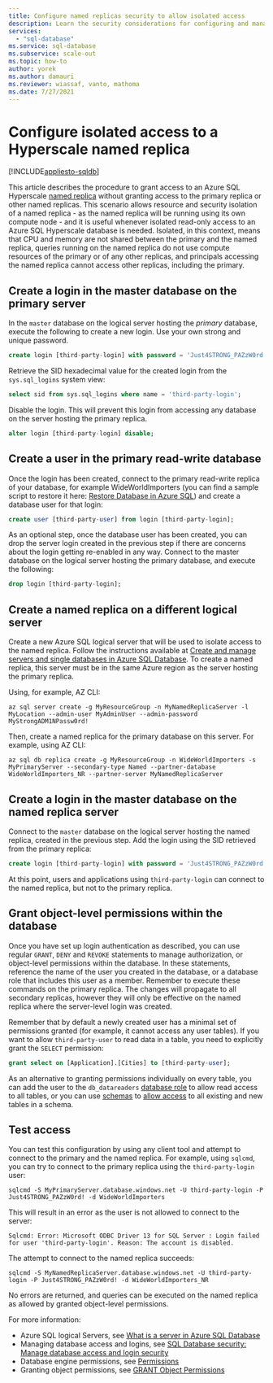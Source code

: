 ```yaml
---
title: Configure named replicas security to allow isolated access
description: Learn the security considerations for configuring and managing named replica so that a user can access the named replica but not other replicas.
services:
  - "sql-database"
ms.service: sql-database
ms.subservice: scale-out
ms.topic: how-to
author: yorek
ms.author: damauri
ms.reviewer: wiassaf, vanto, mathoma
ms.date: 7/27/2021
---
```

# Configure isolated access to a Hyperscale named replica
[!INCLUDE[appliesto-sqldb](../includes/appliesto-sqldb.md)]

This article describes the procedure to grant access to an Azure SQL Hyperscale [named replica](service-tier-hyperscale-replicas.md) without granting access to the primary replica or other named replicas. This scenario allows resource and security isolation of a named replica - as the named replica will be running using its own compute node - and it is useful whenever isolated read-only access to an Azure SQL Hyperscale database is needed. Isolated, in this context, means that CPU and memory are not shared between the primary and the named replica, queries running on the named replica do not use compute resources of the primary or of any other replicas, and principals accessing the named replica cannot access other replicas, including the primary.

## Create a login in the master database on the primary server

In the `master` database on the logical server hosting the *primary* database, execute the following to create a new login. Use your own strong and unique password.

```sql
create login [third-party-login] with password = 'Just4STRONG_PAZzW0rd!';
```

Retrieve the SID hexadecimal value for the created login from the `sys.sql_logins` system view:

```sql
select sid from sys.sql_logins where name = 'third-party-login';
```

Disable the login. This will prevent this login from accessing any database on the server hosting the primary replica.

```sql
alter login [third-party-login] disable;
```

## Create a user in the primary read-write database

Once the login has been created, connect to the primary read-write replica of your database, for example WideWorldImporters (you can find a sample script to restore it here: [Restore Database in Azure SQL](https://github.com/yorek/azure-sql-db-samples/tree/master/samples/01-restore-database)) and create a database user for that login:

```sql
create user [third-party-user] from login [third-party-login];
```

As an optional step, once the database user has been created, you can drop the server login created in the previous step if there are concerns about the login getting re-enabled in any way. Connect to the master database on the logical server hosting the primary database, and execute the following:

```sql
drop login [third-party-login];
```

## Create a named replica on a different logical server

Create a new Azure SQL logical server that will be used to isolate access to the named replica. Follow the instructions available at [Create and manage servers and single databases in Azure SQL Database](single-database-manage.md). To create a named replica, this server must be in the same Azure region as the server hosting the primary replica.

Using, for example, AZ CLI:

```azurecli
az sql server create -g MyResourceGroup -n MyNamedReplicaServer -l MyLocation --admin-user MyAdminUser --admin-password MyStrongADM1NPassw0rd!
```

Then, create a named replica for the primary database on this server. For example, using AZ CLI:

```azurecli
az sql db replica create -g MyResourceGroup -n WideWorldImporters -s MyPrimaryServer --secondary-type Named --partner-database WideWorldImporters_NR --partner-server MyNamedReplicaServer
```

## Create a login in the master database on the named replica server

Connect to the `master` database on the logical server hosting the named replica, created in the previous step. Add the login using the SID retrieved from the primary replica:

```sql
create login [third-party-login] with password = 'Just4STRONG_PAZzW0rd!', sid = 0x0...1234;
```

At this point, users and applications using `third-party-login` can connect to the named replica, but not to the primary replica.

## Grant object-level permissions within the database

Once you have set up login authentication as described, you can use regular `GRANT`, `DENY` and `REVOKE` statements to manage authorization, or object-level permissions within the database. In these statements, reference the name of the user you created in the database, or a database role that includes this user as a member. Remember to execute these commands on the primary replica. The changes will propagate to all secondary replicas, however they will only be effective on the named replica where the server-level login was created.

Remember that by default a newly created user has a minimal set of permissions granted (for example, it cannot access any user tables). If you want to allow `third-party-user` to read data in a table, you need to explicitly grant the `SELECT` permission:

```sql
grant select on [Application].[Cities] to [third-party-user];
```

As an alternative to granting permissions individually on every table, you can add the user to the `db_datareaders` [database role](/sql/relational-databases/security/authentication-access/database-level-roles) to allow read access to all tables, or you can use [schemas](/sql/relational-databases/security/authentication-access/create-a-database-schema) to [allow access](/sql/t-sql/statements/grant-schema-permissions-transact-sql) to all existing and new tables in a schema.

## Test access

You can test this configuration by using any client tool and attempt to connect to the primary and the named replica. For example, using `sqlcmd`, you can try to connect to the primary replica using the `third-party-login` user:

```
sqlcmd -S MyPrimaryServer.database.windows.net -U third-party-login -P Just4STRONG_PAZzW0rd! -d WideWorldImporters
```

This will result in an error as the user is not allowed to connect to the server:

```
Sqlcmd: Error: Microsoft ODBC Driver 13 for SQL Server : Login failed for user 'third-party-login'. Reason: The account is disabled.
```

The attempt to connect to the named replica succeeds:

```
sqlcmd -S MyNamedReplicaServer.database.windows.net -U third-party-login -P Just4STRONG_PAZzW0rd! -d WideWorldImporters_NR
```

No errors are returned, and queries can be executed on the named replica as allowed by granted object-level permissions.

For more information:

* Azure SQL logical Servers, see [What is a server in Azure SQL Database](logical-servers.md)
* Managing database access and logins, see [SQL Database security: Manage database access and login security](logins-create-manage.md)
* Database engine permissions, see [Permissions](/sql/relational-databases/security/permissions-database-engine) 
* Granting object permissions, see [GRANT Object Permissions](/sql/t-sql/statements/grant-object-permissions-transact-sql)



